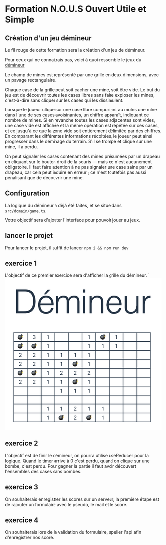 # Formation N.O.U.S Ouvert Utile et Simple

## Création d'un jeu démineur

Le fil rouge de cette formation sera la création d'un jeu de démineur.

Pour ceux qui ne connaitrais pas, voici à quoi ressemble le jeux du [démineur](https://minesweeper.online/fr/game/3009987064)

Le champ de mines est représenté par une grille en deux dimensions, avec un pavage rectangulaire.

Chaque case de la grille peut soit cacher une mine, soit être vide. Le but du jeu est de découvrir toutes les cases libres sans faire exploser les mines, c'est-à-dire sans cliquer sur les cases qui les dissimulent.

Lorsque le joueur clique sur une case libre comportant au moins une mine dans l'une de ses cases avoisinantes, un chiffre apparaît, indiquant ce nombre de mines. Si en revanche toutes les cases adjacentes sont vides, une case vide est affichée et la même opération est répétée sur ces cases, et ce jusqu'à ce que la zone vide soit entièrement délimitée par des chiffres. En comparant les différentes informations récoltées, le joueur peut ainsi progresser dans le déminage du terrain. S'il se trompe et clique sur une mine, il a perdu.

On peut signaler les cases contenant des mines présumées par un drapeau en cliquant sur le bouton droit de la souris — mais ce n'est aucunement obligatoire. Il faut faire attention à ne pas signaler une case saine par un drapeau, car cela peut induire en erreur ; ce n'est toutefois pas aussi pénalisant que de découvrir une mine.

## Configuration

La logique du démineur a dèjà été faites, et se situe dans `src/domain/game.ts`.

Votre objectif sera d'ajouter l'interface pour pouvoir jouer au jeux.

## lancer le projet

Pour lancer le projet, il suffit de lancer `npm i && npm run dev`

## exercice 1

L'objectif de ce premier exercice sera d'afficher la grille du démineur.
`![Alt text](./public/exo1.png 'Optional Title')

## exercice 2

L'objectif est de finir le démineur, on pourra utilise useReducer pour la logique.
Quand le timer arrive à 0 c'est perdu, quand on clique sur une bombe, c'est perdu.
Pour gagner la partie il faut avoir découvert l'ensembles des cases sans bombes.

## exercice 3

On souhaiterais enregistrer les scores sur un serveur, la première étape est de rajouter un formulaire avec le pseudo, le mail et le score.

## exercice 4

On souhaiterais lors de la validation du formulaire, apeller l'api afin d'enregistrer nos score.
